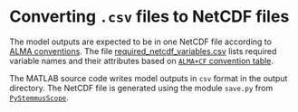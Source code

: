 # Converting `.csv` files to NetCDF files

The model outputs are expected to be in one NetCDF file according to [ALMA
conventions](https://web.lmd.jussieu.fr/~polcher/ALMA/). The file
[required_netcdf_variables.csv](./required_netcdf_variables.csv)
lists required variable names and their attributes based on [`ALMA+CF`
convention table](https://docs.google.com/spreadsheets/d/1CA3aTvI9piXqRqO-3MGrsH1vW-Sd87D8iZXHGrqK42o/edit#gid=2085475627).  

The MATLAB source code writes model outputs in `csv` format in the output
directory. The NetCDF file is generated using the module `save.py` from
[`PyStemmusScope`](https://github.com/EcoExtreML/STEMMUS_SCOPE_Processing/blob/main/PyStemmusScope/save.py).
